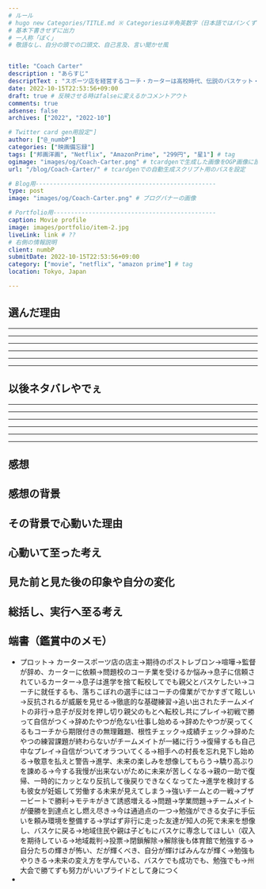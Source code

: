 ```yaml
---
# ルール
# hugo new Categories/TITLE.md ※ Categoriesは半角英数字（日本語ではパンくずリストが機能しない
# 基本下書きせずに出力
# 一人称「ぼく」
# 敬語なし、自分の頭での口頭文、自己言及、言い聞かせ風


title: "Coach Carter"
description : "あらすじ"
descriptText : "スポーツ店を経営するコーチ・カーターは高校時代、伝説のバスケット・ボール選手だった。ある日、カーターは母校のコーチとなる。しかし、そのチームは負けてばかりで生活態度もよくない、最悪のチームだった。"
date: 2022-10-15T22:53:56+09:00
draft: true # 反映させる時はfalseに変えるかコメントアウト
comments: true
adsense: false
archives: ["2022", "2022-10"]

# Twitter card gen用設定"]
author: ["@_numbP"]
categories: ["映画備忘録"]
tags: ["邦画洋画", "Netflix", "AmazonPrime", "299円", "星1"] # tag
ogimage: "images/og/Coach-Carter.png" # tcardgenで生成した画像をOGP画像に設定する
url: "/blog/Coach-Carter/" # tcardgenでの自動生成スクリプト用のパスを設定

# Blog用---------------------------------------------------
type: post
image: "images/og/Coach-Carter.png" # ブログバナーの画像

# Portfolio用----------------------------------------------
caption: Movie profile
image: images/portfolio/item-2.jpg
liveLink: link # ??
# 右側の情報説明
client: numbP
submitDate: 2022-10-15T22:53:56+09:00
category: ["movie", "netflix", "amazon prime"] # tag
location: Tokyo, Japan

---
```


## 選んだ理由



-------------------------
-------------------------
-------------------------
-------------------------
-------------------------
-------------------------
## 以後ネタバレやでぇ
-------------------------
-------------------------
-------------------------
-------------------------
-------------------------
-------------------------

## 感想



## 感想の背景



## その背景で心動いた理由



## 心動いて至った考え



## 見た前と見た後の印象や自分の変化



## 総括し、実行へ至る考え


## 端書（鑑賞中のメモ）
- プロット→ カータースポーツ店の店主→期待のポストレブロン→喧嘩→監督が辞め、カーターに依頼→問題校のコーチ業を受けるか悩み→息子に信頼されているカーター→息子は進学を捨て転校してでも親父とバスケしたい→コーチに就任するも、落ちこぼれの選手にはコーチの偉業がでかすぎて眩しい→反抗されるが威厳を見せる→徹底的な基礎練習→追い出されたチームメイトの非行→息子が反対を押し切り親父のもとへ転校し共にプレイ→初戦で勝って自信がつく→辞めたやつが危ない仕事し始める→辞めたやつが戻ってくるもコーチから期限付きの無理難題、根性チェック→成績チェック→辞めたやつの練習課題が終わらないがチームメイトが一緒に行う→復帰するも自己中なプレイ→自信がついてオラついてくる→相手への村長を忘れ見下し始める→敬意を払えと警告→進学、未来の楽しみを想像してもらう→驕り高ぶりを諫める→今する我慢が出来ないがために未来が苦しくなる→親の一助で復帰、一時的にカッとなり反抗して後戻りできなくなってた→進学を検討するも彼女が妊娠して労働する未来が見えてしまう→強いチームとの一戦→ブザービートで勝利→モテキがきて誘惑増える→問題→学業問題→チームメイトが優勝を到達点とし燃え尽き→今は通過点の一つ→勉強ができる女子に手伝いを頼み環境を整備する→学ばず非行に走った友達が知人の死で未来を想像し、バスケに戻る→地域住民や親は子どもにバスケに専念してほしい（収入を期待している→地域裁判→投票→閉鎖解除→解除後も体育館で勉強する→自分たちの輝きが怖い、だが輝くべき、自分が輝けばみんなが輝く→勉強もやりきる→未来の変え方を学んでいる、バスケでも成功でも、勉強でも→州大会で勝てずも努力がいいプライドとして身につく
- 